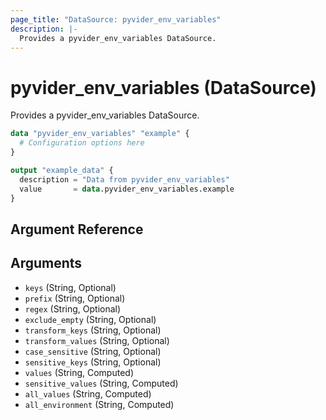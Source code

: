 ```yaml
---
page_title: "DataSource: pyvider_env_variables"
description: |-
  Provides a pyvider_env_variables DataSource.
---
```


# pyvider_env_variables (DataSource)

Provides a pyvider_env_variables DataSource.

```terraform
data "pyvider_env_variables" "example" {
  # Configuration options here
}

output "example_data" {
  description = "Data from pyvider_env_variables"
  value       = data.pyvider_env_variables.example
}

```

## Argument Reference

## Arguments

- `keys` (String, Optional)
- `prefix` (String, Optional)
- `regex` (String, Optional)
- `exclude_empty` (String, Optional)
- `transform_keys` (String, Optional)
- `transform_values` (String, Optional)
- `case_sensitive` (String, Optional)
- `sensitive_keys` (String, Optional)
- `values` (String, Computed)
- `sensitive_values` (String, Computed)
- `all_values` (String, Computed)
- `all_environment` (String, Computed)
